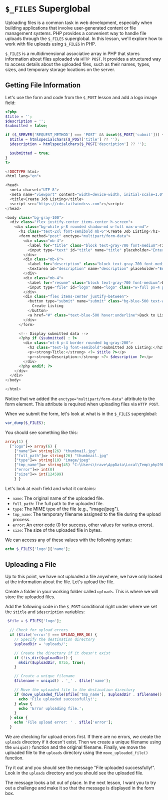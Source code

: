 # `$_FILES` Superglobal

Uploading files is a common task in web development, especially when building applications that involve user-generated content or file management systems. PHP provides a convenient way to handle file uploads through the `$_FILES` superglobal. In this lesson, we'll explore how to work with file uploads using `$_FILES` in PHP.

`$_FILES` is a multidimensional associative array in PHP that stores information about files uploaded via `HTTP POST`. It provides a structured way to access details about the uploaded files, such as their names, types, sizes, and temporary storage locations on the server.

## Getting File Information

Let's use the form and code from the `$_POST` lesson and add a logo image field:

```php
<?php
$title = '';
$description = '';
$submitted = false; 

if ($_SERVER['REQUEST_METHOD'] === 'POST' && isset($_POST['submit'])) {
  $title = htmlspecialchars($_POST['title'] ?? '');
  $description = htmlspecialchars($_POST['description'] ?? '');

  $submitted = true;
}
?>

<!DOCTYPE html>
<html lang="en">

<head>
  <meta charset="UTF-8">
  <meta name="viewport" content="width=device-width, initial-scale=1.0">
  <title>Create Job Listing</title>
  <script src="https://cdn.tailwindcss.com"></script>
</head>

<body class="bg-gray-100">
  <div class="flex justify-center items-center h-screen">
    <div class="bg-white p-8 rounded shadow-md w-full max-w-md">
      <h1 class="text-2xl font-semibold mb-6">Create Job Listing</h1>
      <form method="post" enctype="multipart/form-data">
        <div class="mb-4">
          <label for="title" class="block text-gray-700 font-medium">Title</label>
          <input type="text" id="title" name="title" placeholder="Enter job title" class="w-full px-4 py-2 border rounded focus:ring focus:ring-blue-300 focus:outline-none" value="<?= $title ?>">
        </div>
        <div class="mb-6">
          <label for="description" class="block text-gray-700 font-medium">Description</label>
          <textarea id="description" name="description" placeholder="Enter job description" class="w-full px-4 py-2 border rounded focus:ring focus:ring-blue-300 focus:outline-none"><?= $description ?></textarea>
        </div>
        <div class="mb-4">
          <label for="resume" class="block text-gray-700 font-medium">Logo</label>
          <input type="file" id="logo" name="logo" class="w-full px-4 py-2 border rounded focus:ring focus:ring-blue-300 focus:outline-none">
        </div>
        <div class="flex items-center justify-between">
          <button type="submit" name="submit" class="bg-blue-500 text-white px-4 py-2 rounded hover:bg-blue-600 focus:outline-none">
            Create Listing
          </button>
          <a href="#" class="text-blue-500 hover:underline">Back to Listings</a>
        </div>
      </form>

      <!-- Display submitted data -->
      <?php if ($submitted) : ?>
        <div class="mt-6 p-4 border rounded bg-gray-200">
          <h2 class="text-lg font-semibold">Submitted Job Listing:</h2>
          <p><strong>Title:</strong> <?= $title ?></p>
          <p><strong>Description:</strong> <?= $description ?></p>
        </div>
      <?php endif; ?>
    </div>
  </div>
</body>

</html>
```

Notice that we added the `enctype="multipart/form-data"` attribute to the form element. This attribute is required when uploading files via `HTTP POST`.

When we submit the form, let's look at what is in the `$_FILES` superglobal:

```php
var_dump($_FILES);
```

You should see something like this:

```php
array(1) {
  ["logo"]=> array(6) {
    ["name"]=> string(26) "thumbnail.jpg"
    ["full_path"]=> string(26) "thumbnail.jpg"
    ["type"]=> string(10) "image/jpeg"
    ["tmp_name"]=> string(45) "C:\Users\trave\AppData\Local\Temp\php29F0.tmp"
    ["error"]=> int(0)
    ["size"]=> int(124599)
    } }
```

Let's look at each field and what it contains:

- `name`: The original name of the uploaded file.
- `full_path`: The full path to the uploaded file.
- `type`: The MIME type of the file (e.g., "image/jpeg").
- `tmp_name`: The temporary filename assigned to the file during the upload process.
- `error`: An error code (0 for success, other values for various errors).
- `size`: The size of the uploaded file in bytes.

We can access any of these values with the following syntax:

```php
echo $_FILES['logo']['name'];
```

## Uploading a File

Up to this point, we have not uploaded a file anywhere, we have only looked at the information about the file. Let's upload the file.

Create a folder in your working folder called `uploads`. This is where we will store the uploaded files.

Add the following code in the `$_POST` conditional right under where we set the `$title` and `$description` variables:

```php
 $file = $_FILES['logo'];

  // Check for upload errors
  if ($file['error'] === UPLOAD_ERR_OK) {
    // Specify the destination directory
    $uploadDir = 'uploads/';

    // Create the directory if it doesn't exist
    if (!is_dir($uploadDir)) {
      mkdir($uploadDir, 0755, true);
    }

    // Create a unique filename
    $filename = uniqid() . '_' . $file['name'];

    // Move the uploaded file to the destination directory
    if (move_uploaded_file($file['tmp_name'], $uploadDir . $filename)) {
      echo 'File uploaded successfully!';
    } else {
      echo 'Error uploading file.';
    }
  } else {
    echo 'File upload error: ' . $file['error'];
  }
```

We are checking for upload errors first. If there are no errors, we create the `uploads` directory if it doesn't exist. Then we create a unique filename using the `uniqid()` function and the original filename. Finally, we move the uploaded file to the `uploads` directory using the `move_uploaded_file()` function.

Try it out and you should see the message "File uploaded successfully!". Look in the `uploads` directory and you should see the uploaded file.

The message looks a bit out of place. In the next lesson, I want you to try out a challenge and make it so that the message is displayed in the form box.
